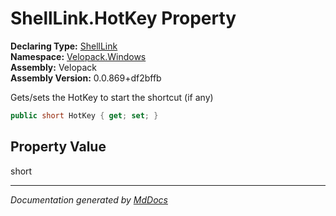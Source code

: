 ﻿<!--  
  <auto-generated>   
    The contents of this file were generated by a tool.  
    Changes to this file may be list if the file is regenerated  
  </auto-generated>   
-->

# ShellLink.HotKey Property

**Declaring Type:** [ShellLink](../index.md)  
**Namespace:** [Velopack.Windows](../../index.md)  
**Assembly:** Velopack  
**Assembly Version:** 0.0.869+df2bffb

Gets\/sets the HotKey to start the shortcut (if any)

```csharp
public short HotKey { get; set; }
```

## Property Value

short

___

*Documentation generated by [MdDocs](https://github.com/ap0llo/mddocs)*

